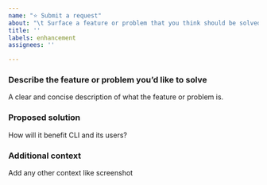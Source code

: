 ```yaml
---
name: "⭐ Submit a request"
about: "\t Surface a feature or problem that you think should be solved"
title: ''
labels: enhancement
assignees: ''

---
```


### Describe the feature or problem you’d like to solve

A clear and concise description of what the feature or problem is.

### Proposed solution

How will it benefit CLI and its users?

### Additional context

Add any other context like screenshot
